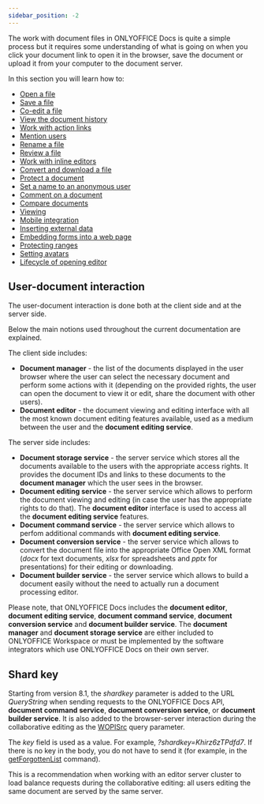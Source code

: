 ```yaml
---
sidebar_position: -2
---
```


The work with document files in ONLYOFFICE Docs is quite a simple process but it requires some understanding of what is going on when you click your document link to open it in the browser, save the document or upload it from your computer to the document server.

In this section you will learn how to:

- [Open a file](opening-file.md)
- [Save a file](Saving%20file.md)
- [Co-edit a file](Co-editing.md)
- [View the document history](document-history.md)
- [Work with action links](Action%20link.md)
- [Mention users](Mentions.md)
- [Rename a file](Renaming%20files.md)
- [Review a file](Reviewing.md)
- [Work with inline editors](Inline%20editors.md)
- [Convert and download a file](Converting%20and%20downloading%20file.md)
- [Protect a document](Security.md)
- [Set a name to an anonymous user](Anonymous%20users.md)
- [Comment on a document](Commenting.md)
- [Compare documents](Comparing%20documents.md)
- [Viewing](Viewing.md)
- [Mobile integration](Mobile%20integration/Mobile%20integration.md)
- [Inserting external data](Inserting%20external%20data.md)
- [Embedding forms into a web page](Embedding%20forms%20into%20a%20web%20page.md)
- [Protecting ranges](Protecting%20ranges.md)
- [Setting avatars](Setting%20avatars.md)
- [Lifecycle of opening editor](Lifecycle%20of%20opening%20editor.md)

## User-document interaction

The user-document interaction is done both at the client side and at the server side.

Below the main notions used throughout the current documentation are explained.

The client side includes:

- **Document manager** - the list of the documents displayed in the user browser where the user can select the necessary document and perform some actions with it (depending on the provided rights, the user can open the document to view it or edit, share the document with other users).
- **Document editor** - the document viewing and editing interface with all the most known document editing features available, used as a medium between the user and the **document editing service**.

The server side includes:

- **Document storage service** - the server service which stores all the documents available to the users with the appropriate access rights. It provides the document IDs and links to these documents to the **document manager** which the user sees in the browser.
- **Document editing service** - the server service which allows to perform the document viewing and editing (in case the user has the appropriate rights to do that). The **document editor** interface is used to access all the **document editing service** features.
- **Document command service** - the server service which allows to perfom additional commands with **document editing service**.
- **Document conversion service** - the server service which allows to convert the document file into the appropriate Office Open XML format (*docx* for text documents, *xlsx* for spreadsheets and *pptx* for presentations) for their editing or downloading.
- **Document builder service** - the server service which allows to build a document easily without the need to actually run a document processing editor.

Please note, that ONLYOFFICE Docs includes the **document editor**, **document editing service**, **document command service**, **document conversion service** and **document builder service**. The **document manager** and **document storage service** are either included to ONLYOFFICE Workspace or must be implemented by the software integrators which use ONLYOFFICE Docs on their own server.

## Shard key

Starting from version 8.1, the *shardkey* parameter is added to the URL *QueryString* when sending requests to the ONLYOFFICE Docs API, **document command service**, **document conversion service**, or **document builder service**. It is also added to the browser-server interaction during the collaborative editing as the [WOPISrc](../../using-wopi/Key%20concepts.md#wopisrc) query parameter.

The *key* field is used as a value. For example, *?shardkey=Khirz6zTPdfd7*. If there is no key in the body, you do not have to send it (for example, in the [getForgottenList](../../Additional%20API/Command%20service/getForgottenList.md) command).

This is a recommendation when working with an editor server cluster to load balance requests during the collaborative editing: all users editing the same document are served by the same server.
